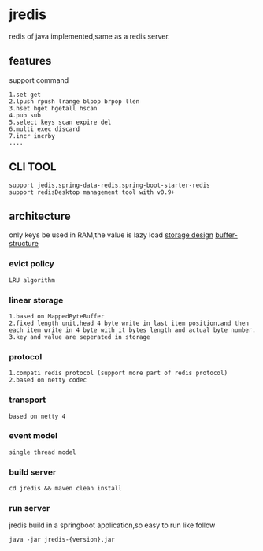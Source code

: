 # jredis
redis of java implemented,same as a redis server.

## features
support command

    1.set get
    2.lpush rpush lrange blpop brpop llen
    3.hset hget hgetall hscan
    4.pub sub
    5.select keys scan expire del
    6.multi exec discard
    7.incr incrby
    ....
    
## CLI TOOL
    support jedis,spring-data-redis,spring-boot-starter-redis
    support redisDesktop management tool with v0.9+
    
## architecture
only keys be used in RAM,the value is lazy load
[storage design](https://github.com/lmx1989219/jredis/blob/master/storage-design.png)
[buffer-structure](https://github.com/lmx1989219/jredis/blob/master/buffer-structure.png)
### evict policy
    LRU algorithm
### linear storage
    1.based on MappedByteBuffer
    2.fixed length unit,head 4 byte write in last item position,and then each item write in 4 byte with it bytes length and actual byte number.
    3.key and value are seperated in storage
### protocol
    1.compati redis protocol (support more part of redis protocol)
    2.based on netty codec
### transport
    based on netty 4
### event model
    single thread model
### build server
    cd jredis && maven clean install
### run server
 jredis build in a springboot application,so easy to run like follow
 
    java -jar jredis-{version}.jar
    
